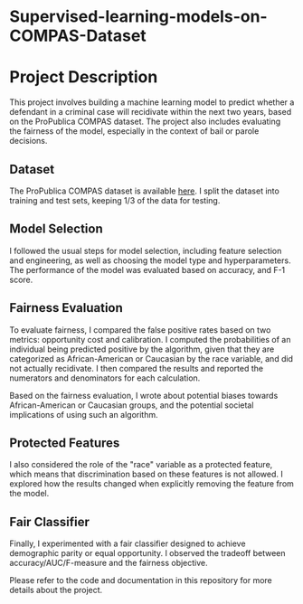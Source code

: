 # Supervised-learning-models-on-COMPAS-Dataset
# Project Description

This project involves building a machine learning model to predict whether a defendant in a criminal case will recidivate within the next two years, based on the ProPublica COMPAS dataset. The project also includes evaluating the fairness of the model, especially in the context of bail or parole decisions. 

## Dataset

The ProPublica COMPAS dataset is available [here](https://github.com/shreenath96/Supervised-learning-models-on-COMPAS-Dataset/blob/main/recid.csv). I split the dataset into training and test sets, keeping 1/3 of the data for testing.

## Model Selection

I followed the usual steps for model selection, including feature selection and engineering, as well as choosing the model type and hyperparameters. The performance of the model was evaluated based on accuracy, and F-1 score.

## Fairness Evaluation

To evaluate fairness, I compared the false positive rates based on two metrics: opportunity cost and calibration. I computed the probabilities of an individual being predicted positive by the algorithm, given that they are categorized as African-American or Caucasian by the race variable, and did not actually recidivate. I then compared the results and reported the numerators and denominators for each calculation.

Based on the fairness evaluation, I wrote about potential biases towards African-American or Caucasian groups, and the potential societal implications of using such an algorithm.

## Protected Features

I also considered the role of the "race" variable as a protected feature, which means that discrimination based on these features is not allowed. I explored how the results changed when explicitly removing the feature from the model.

## Fair Classifier

Finally, I experimented with a fair classifier designed to achieve demographic parity or equal opportunity. I observed the tradeoff between accuracy/AUC/F-measure and the fairness objective.

Please refer to the code and documentation in this repository for more details about the project.
